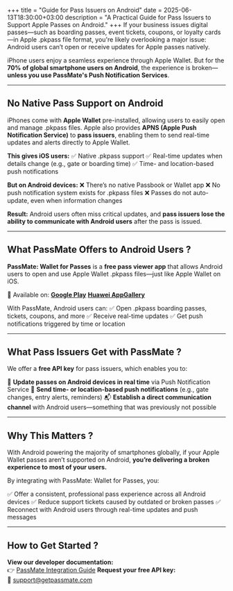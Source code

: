 +++
title = "Guide for Pass Issuers on Android"
date = 2025-06-13T18:30:00+03:00
description = "A Practical Guide for Pass Issuers to Support Apple Passes on Android."
+++
If your business issues digital passes—such as boarding passes, event tickets, coupons, or loyalty cards—in Apple .pkpass file format, you're likely overlooking a major issue: Android users can’t open or receive updates for Apple passes natively.

iPhone users enjoy a seamless experience through Apple Wallet. But for the **70% of global smartphone users on Android**, the experience is broken—**unless you use PassMate's Push Notification Services**.

--- 
## No Native Pass Support on Android
iPhones come with **Apple Wallet** pre-installed, allowing users to easily open and manage .pkpass files. Apple also provides **APNS (Apple Push Notification Service)** to **pass issuers**, enabling them to send real-time updates and alerts directly to Apple Wallet.

**This gives iOS users:** 
✅ Native .pkpass support
✅ Real-time updates when details change (e.g., gate or boarding time)
✅ Time- and location-based push notifications

**But on Android devices:** 
❌ There’s no native Passbook or Wallet app
❌ No push notification system exists for .pkpass files
❌ Passes do not auto-update, even when information changes

**Result:** Android users often miss critical updates, and **pass issuers lose the ability to communicate with Android users** after the pass is issued.

---  

## What PassMate Offers to Android Users ?
**PassMate: Wallet for Passes** is a **free pass viewer app** that allows Android users to open and use Apple Wallet .pkpass files—just like Apple Wallet on iOS.

📲 Available on:
[**Google Play**](https://play.google.com/store/apps/details?id=com.getpassmate.wallet&utm_source=emea_Med)
[**Huawei AppGallery**](https://appgallery.huawei.com/#/app/C113344055)

With PassMate, Android users can:
✅ Open .pkpass boarding passes, tickets, coupons, and more
✅ Receive real-time updates
✅ Get push notifications triggered by time or location

---

## What Pass Issuers Get with PassMate ?
We offer a **free API key** for pass issuers, which enables you to:

🔁 **Update passes on Android devices in real time** via Push Notification Service
📍 **Send time- or location-based push notifications** (e.g., gate changes, entry alerts, reminders)
📬 **Establish a direct communication channel** with Android users—something that was previously not possible

--- 

##	Why This Matters ?
With Android powering the majority of smartphones globally, if your Apple Wallet passes aren’t supported on Android, **you’re delivering a broken experience to most of your users.**

By integrating with PassMate: Wallet for Passes, you:

✅ Offer a consistent, professional pass experience across all Android devices
✅ Reduce support tickets caused by outdated or broken passes
✅ Reconnect with Android users through real-time updates and push messages

--- 
## How to Get Started ?
**View our developer documentation:**  
👉 [PassMate Integration Guide](https://getpassmate.com/#developers)
**Request your free API key:**  
📧 [support@getpassmate.com ](mailto:support@getpassmate.com)
